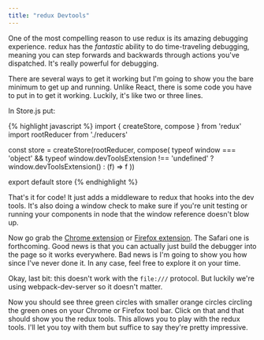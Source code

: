 ```yaml
---
title: "redux Devtools"
---
```


One of the most compelling reason to use redux is its amazing debugging experience. redux has the _fantastic_ ability to do time-traveling debugging, meaning you can step forwards and backwards through actions you've dispatched. It's really powerful for debugging.

There are several ways to get it working but I'm going to show you the bare minimum to get up and running. Unlike React, there is some code you have to put in to get it working. Luckily, it's like two or three lines.

In Store.js put:

{% highlight javascript %}
import { createStore, compose } from 'redux'
import rootReducer from './reducers'

const store = createStore(rootReducer, compose(
  typeof window === 'object' && typeof window.devToolsExtension !== 'undefined' ? window.devToolsExtension() : (f) => f
))

export default store
{% endhighlight %}

That's it for code! It just adds a middleware to redux that hooks into the dev tools. It's also doing a window check to make sure if you're unit testing or running your components in node that the window reference doesn't blow up.

Now go grab the [Chrome extension][chrome-extension] or [Firefox extension][firefox]. The Safari one is forthcoming. Good news is that you can actually just build the debugger into the page so it works everywhere. Bad news is I'm going to show you how since I've never done it. In any case, feel free to explore it on your time.

Okay, last bit: this doesn't work with the <code>file:///</code> protocol. But luckily we're using webpack-dev-server so it doesn't matter.

Now you should see three green circles with smaller orange circles circling the green ones on your Chrome or Firefox tool bar. Click on that and that should show you the redux tools. This allows you to play with the redux tools. I'll let you toy with them but suffice to say they're pretty impressive.

[chrome-extension]: https://chrome.google.com/webstore/detail/redux-devtools/lmhkpmbekcpmknklioeibfkpmmfibljd?hl=en
[http-server]: https://github.com/indexzero/http-server
[firefox]: https://addons.mozilla.org/en-US/firefox/addon/remotedev/